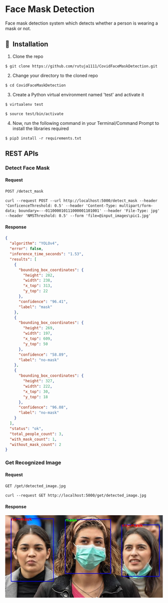 # Face Mask Detection 

Face mask detection system which detects whether a person is wearing a mask or not.

## 🚀&nbsp; Installation

1. Clone the repo
```
$ git clone https://github.com/rutuja1111/CovidFaceMaskDetection.git
```

2. Change your directory to the cloned repo 
```
$ cd CovidFaceMaskDetection
```

3. Create a Python virtual environment named 'test' and activate it
```
$ virtualenv test
```
```
$ source test/bin/activate
```

4. Now, run the following command in your Terminal/Command Prompt to install the libraries required
```
$ pip3 install -r requirements.txt
```

## REST APIs

### Detect Face Mask

#### Request

`POST /detect_mask`

    curl --request POST --url http://localhost:5000/detect_mask --header 'ConficenceThreshold: 0.5' --header 'Content-Type: multipart/form-data; boundary=---011000010111000001101001' --header 'File-Type: jpg' --header 'NMSThreshold: 0.5' --form 'file=@input_images\pic1.jpg' 

#### Response

```json
{
  "algorithm": "YOLOv4",
  "error": false,
  "inference_time_seconds": "1.53",
  "results": [
    {
      "bounding_box_coordinates": {
        "height": 282,
        "width": 238,
        "x_top": 313,
        "y_top": 22
      },
      "confidence": "96.41",
      "label": "mask"
    },
    {
      "bounding_box_coordinates": {
        "height": 269,
        "width": 197,
        "x_top": 609,
        "y_top": 50
      },
      "confidence": "58.89",
      "label": "no-mask"
    },
    {
      "bounding_box_coordinates": {
        "height": 327,
        "width": 222,
        "x_top": 30,
        "y_top": 18
      },
      "confidence": "96.08",
      "label": "no-mask"
    }
  ],
  "status": "ok",
  "total_people_count": 3,
  "with_mask_count": 1,
  "without_mask_count": 2
}
```

### Get Recognized Image

#### Request

`GET /get/detected_image.jpg`

    curl --request GET http://localhost:5000/get/detected_image.jpg

#### Response

![](readme_images/output.jpg)



 








